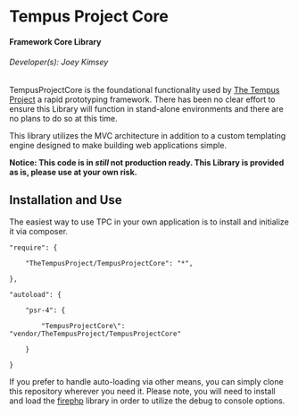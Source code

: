 # Tempus Project Core
#### Framework Core Library
###### Developer(s): Joey Kimsey

TempusProjectCore is the foundational functionality used by [The Tempus Project](https://github.com/TheTempusProject/TheTempusProject) a rapid prototyping framework. There has been no clear effort to ensure this Library will function in stand-alone environments and there are no plans to do so at this time.

This library utilizes the MVC architecture in addition to a custom templating engine designed to make building web applications simple. 

**Notice: This code is in _still_ not production ready. This Library is provided as is, please use at your own risk.**

## Installation and Use
The easiest way to use TPC in your own application is to install and initialize it via composer.

```
"require": {

    "TheTempusProject/TempusProjectCore": "*",

},

"autoload": {

    "psr-4": {

        "TempusProjectCore\": "vendor/TheTempusProject/TempusProjectCore"

    }

}
```

If you prefer to handle auto-loading via other means, you can simply clone this repository wherever you need it. Please note, you will need to install and load the [firephp](https://github.com/firephp/firephp) library in order to utilize the debug to console options.